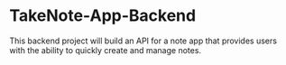 # TakeNote-App-Backend
This backend project will build an API for a note app that provides users with the ability to quickly create and manage notes. 
